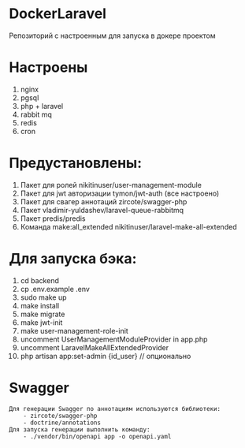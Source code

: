 # DockerLaravel
Репозиторий с настроенным для запуска в докере проектом

# Настроены
1. nginx
2. pgsql
3. php + laravel
4. rabbit mq
5. redis
6. cron

# Предустановлены:
1. Пакет для ролей nikitinuser/user-management-module
2. Пакет для jwt авторизации tymon/jwt-auth (все настроено)
3. Пакет для свагер аннотаций zircote/swagger-php
4. Пакет vladimir-yuldashev/laravel-queue-rabbitmq
5. Пакет predis/predis
6. Команда make:all_extended nikitinuser/laravel-make-all-extended

# Для запуска бэка:
1. cd backend
2. cp .env.example .env
3. sudo make up
4. make install
5. make migrate
6. make jwt-init
7. make user-management-role-init
8. uncomment UserManagementModuleProvider in app.php
9. uncomment LaravelMakeAllExtendedProvider
10. php artisan app:set-admin {id_user} // опционально

# Swagger
    Для генерации Swagger по аннотациям используются библиотеки:
        - zircote/swagger-php
        - doctrine/annotations
    Для запуска генерации выполнить команду:
        - ./vendor/bin/openapi app -o openapi.yaml
